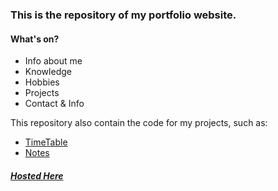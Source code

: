 ### This is the repository of my portfolio website.
#### What's on?
- Info about me
- Knowledge
- Hobbies
- Projects
- Contact & Info

This repository also contain the code for my projects, such as:
- [TimeTable](https://github.com/maxslob/personal-website/tree/master/timetable)
- [Notes](https://github.com/maxslob/personal-website/tree/master/notes)


##### [Hosted Here](http://maxslob.website)
